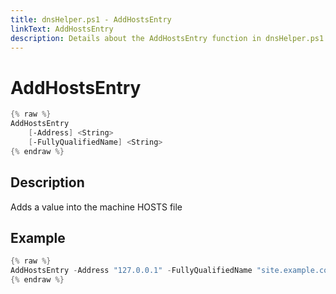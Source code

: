 ```yaml
---
title: dnsHelper.ps1 - AddHostsEntry
linkText: AddHostsEntry
description: Details about the AddHostsEntry function in dnsHelper.ps1 helper script
---
```


# AddHostsEntry

```PowerShell
{% raw %}
AddHostsEntry
    [-Address] <String>
    [-FullyQualifiedName] <String>
{% endraw %}
```

## Description

Adds a value into the machine HOSTS file

## Example

```PowerShell
{% raw %}
AddHostsEntry -Address "127.0.0.1" -FullyQualifiedName "site.example.com"
{% endraw %}
```
